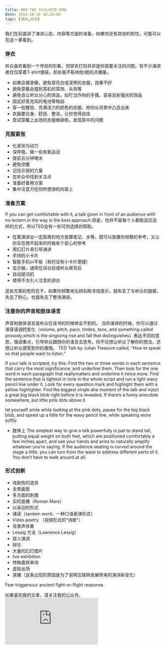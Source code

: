 ```yaml
---
title: 009-TED Talks补完-初稿
date: 2016-10-16 10:24:00
tags: [演讲,阅读]
---
```


我们在前面讲了演讲心态、内容等方面的准备，如果你还有其他的担忧，可能可以在这一章看到。

### 穿衣
听众喜欢看到一个夺目的形象，但穿衣打扮并非是你首要关注的问题。有不少演讲者仅仅穿着T-shirt便装，却丝毫不影响他/她的点播量。

- 如果会被录像，避免穿亮白或深黑的衣服，效果不好
- 避免穿戴会撞到耳机的耳饰、头饰等
- 避免会让听众分心的饰品，如叮当作响的手镯、容易反射强光的饰品
- 固定好麦克风的电池等物品
- 穿一些醒目、充满活力的颜色的衣服，把你从背景中凸显出来
- 衣服要合身、舒适、整洁，让你觉得自信
- 尝试穿戴上出场的衣服做排练，发现其中的问题

### 克服紧张
- 化紧张为动力
- 深呼吸，做一些有氧运动
- 提前五分钟喝水
- 避免空腹
- 记住示弱的力量
- 在听众中找到关注点
- 准备好备用方案
- 集中注意力在你所想讲的内容上

### 准备方案
If you can get comfortable with it, a talk given in front of an audience with no lectern in the way is the best approach.但是，也并不是每个人都能适应这样的方式，所以TED会有一些可供选择的帮助。
- 在离演讲台一定距离的地方放置笔记、水等，既可以放置你频繁的参考，又让你实在想不起来的时候有个安心的参考
- 用幻灯片来引导演讲
- 手持的小卡片
- 智能手机or平板（有时没有小卡片便捷）
- 显示器，通常在讲台前或听众席背后
- 自动提词机
- 使用不太引人注意的讲台

这些方案的危险在于，如果你频繁地左顾右盼寻找提示，就失去了与听众的链接，失去了耐心，也就失去了整场演讲。

### 注意你的声音和肢体语言
声音和肢体语言是听众在读书的时候体会不到的。
当你演讲的时候，你可以通过语音语调的变化（volume, pitch, pace, timbre, tone, and something called prosody,which is the singsong rise and fall that distinguishes）表达不同的意思，强调重点，引导听众跟随你的语言去思考。你不仅想让听众了解你的想法，还想让听众感受到你的激情。
TED Talk by Julian Treasure called, “How to speak so that people want to listen.”

If your talk is scripted, try this: Find the two or three words in each sentence that carry the most significance, and underline them. Then look for the one word in each paragraph that reallymatters and underline it twice more. Find the sentence that is lightest in tone in the whole script and run a light wavy pencil line under it. Look for every question mark and highlight them with a yellow highlighter. Find the biggest single aha moment of the talk and inject a great big black blob right before it is revealed. If there’s a funny anecdote somewhere, put little pink dots above it.

 let yourself smile while looking at the pink dots, pause for the big black blob, and speed up a little for the wavy pencil line, while speaking more softly.

 - 肢体上
 The simplest way to give a talk powerfully is just to stand tall, putting equal weight on both feet, which are positioned comfortably a few inches apart, and use your hands and arms to naturally amplify whatever you’re saying. If the audience seating is curved around the stage a little, you can turn from the waist to address different parts of it. You don’t have to walk around at all.

### 形式创新
- 戏剧性的道具
- 全景画面
- 多方面的刺激
- 实时直播（Roman Mars）
- 以采访的形式
- 诵读（spoken word，一种口语表演形式）
- Video poetry （视频形式的“诗歌”）
- 背景声伴奏
- Lessig 方法（Lawrence Lessig）
- 双人演讲
- 辩论
- 大量的幻灯图片
- live exhibition
- 特殊嘉宾串场
- 虚拟出场
- 录播（这条出现的原因是为了说明互联网发展带来的演讲新变化）

Fear triggersour ancient fight-or-flight response.




如果喜欢我的文章，请关注我的公众号。
![公众号](http://bdbea3.duapp.com/pcs_download.php?id=3172&link=%2Fapps%2Fhgf_blog%2F%E5%85%AC%E4%BC%97%E5%8F%B7logo.jpg)
